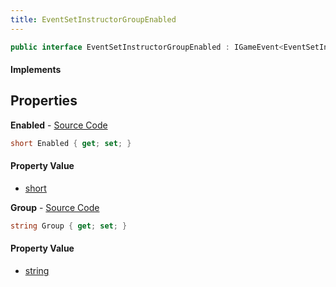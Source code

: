 ```yaml
---
title: EventSetInstructorGroupEnabled
---
```


```csharp
public interface EventSetInstructorGroupEnabled : IGameEvent<EventSetInstructorGroupEnabled>
```

#### Implements

## Properties

**Enabled** - [Source Code](https://github.com/swiftly-solution/swiftlys2/blob/master/managed/src/SwiftlyS2.Generated/GameEvents/Interfaces/EventSetInstructorGroupEnabled.cs#L25)

```csharp
short Enabled { get; set; }
```

#### Property Value

- [short](https://learn.microsoft.com/dotnet/api/system.int16)

**Group** - [Source Code](https://github.com/swiftly-solution/swiftlys2/blob/master/managed/src/SwiftlyS2.Generated/GameEvents/Interfaces/EventSetInstructorGroupEnabled.cs#L20)

```csharp
string Group { get; set; }
```

#### Property Value

- [string](https://learn.microsoft.com/dotnet/api/system.string)

